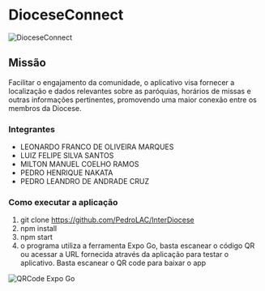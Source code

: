 # DioceseConnect
![DioceseConnect](https://i.imgur.com/l98ThID.jpg)
## Missão
Facilitar o engajamento da comunidade, o aplicativo visa fornecer a localização e dados relevantes sobre as paróquias, horários de missas e outras informações pertinentes, promovendo uma maior conexão entre os membros da Diocese.

### Integrantes
- LEONARDO FRANCO DE OLIVEIRA MARQUES
- LUIZ FELIPE SILVA SANTOS
- MILTON MANUEL COELHO RAMOS
- PEDRO HENRIQUE NAKATA
- PEDRO LEANDRO DE ANDRADE CRUZ

### Como executar a aplicação
 1. git clone https://github.com/PedroLAC/InterDiocese
 2. npm install
 3. npm start
 4. o programa utiliza a ferramenta Expo Go, basta escanear o código QR ou acessar a URL fornecida através da aplicação para testar o aplicativo. Basta escanear o QR code para baixar o app


![QRCode Expo Go](https://i.imgur.com/bx0CAhs.png)

